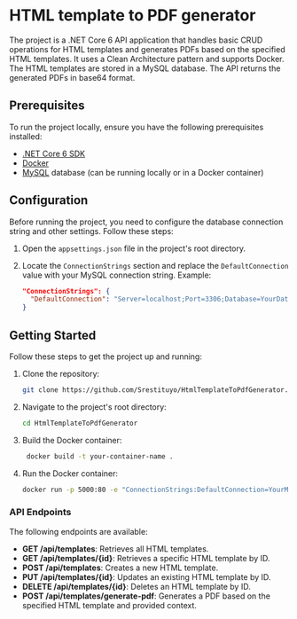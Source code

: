 # HTML template to PDF generator

The project is a .NET Core 6 API application that handles basic CRUD operations for HTML templates and generates PDFs based on the specified HTML templates. It uses a Clean Architecture pattern and supports Docker. The HTML templates are stored in a MySQL database. The API returns the generated PDFs in base64 format.

## Prerequisites

To run the project locally, ensure you have the following prerequisites installed:

- [.NET Core 6 SDK](https://dotnet.microsoft.com/download/dotnet/6.0)
- [Docker](https://www.docker.com/)
- [MySQL](https://www.mysql.com/) database (can be running locally or in a Docker container)

## Configuration

Before running the project, you need to configure the database connection string and other settings. Follow these steps:

1. Open the `appsettings.json` file in the project's root directory.
2. Locate the `ConnectionStrings` section and replace the `DefaultConnection` value with your MySQL connection string. Example:

   ```json
   "ConnectionStrings": {
     "DefaultConnection": "Server=localhost;Port=3306;Database=YourDatabase;Uid=YourUsername;Pwd=YourPassword;"
   }

## Getting Started

Follow these steps to get the project up and running:

1. Clone the repository:

   ```bash
   git clone https://github.com/Srestituyo/HtmlTemplateToPdfGenerator.git

2. Navigate to the project's root directory:
   
   ```bash
   cd HtmlTemplateToPdfGenerator
   
4. Build the Docker container:

   ```bash
    docker build -t your-container-name .

5. Run the Docker container:
    ```bash
    docker run -p 5000:80 -e "ConnectionStrings:DefaultConnection=YourMySQLConnectionString" your-container-name

### API Endpoints


The following endpoints are available:

- **GET /api/templates**: Retrieves all HTML templates.
- **GET /api/templates/{id}**: Retrieves a specific HTML template by ID.
- **POST /api/templates**: Creates a new HTML template.
- **PUT /api/templates/{id}**: Updates an existing HTML template by ID.
- **DELETE /api/templates/{id}**: Deletes an HTML template by ID.
- **POST /api/templates/generate-pdf**: Generates a PDF based on the specified HTML template and provided context.

